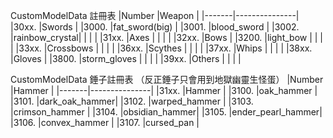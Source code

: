 CustomModelData 註冊表
|Number |Weapon         |
|-------|---------------|
|30xx.  |Swords         |
|3000.  |fat_sword(big) |
|3001.  |blood_sword    |
|3002.  |rainbow_crystal|
|       |               |
|31xx.  |Axes           |
|       |               |
|32xx.  |Bows           |
|3200.  |light_bow      |
|       |               |
|33xx.  |Crossbows      |
|       |               |
|36xx.  |Scythes        |
|       |               |
|37xx.  |Whips          |
|       |               |
|38xx.  |Gloves         |
|3800.  |storm_gloves   |
|       |               |
|39xx.  |Others         |
|       |               |

CustomModelData 錘子註冊表
（反正錘子只會用到地獄幽靈生怪蛋）
|Number |Hammer         |
|-------|---------------|
|31xx.  |Hammer         |
|3100.  |oak_hammer     |
|3101.  |dark_oak_hammer|
|3102.  |warped_hammer  |
|3103.  |crimson_hammer |
|3104.  |obsidian_hammer|
|3105.  |ender_pearl_hammer|
|3106.  |convex_hammer  |
|3107.  |cursed_pan     |
